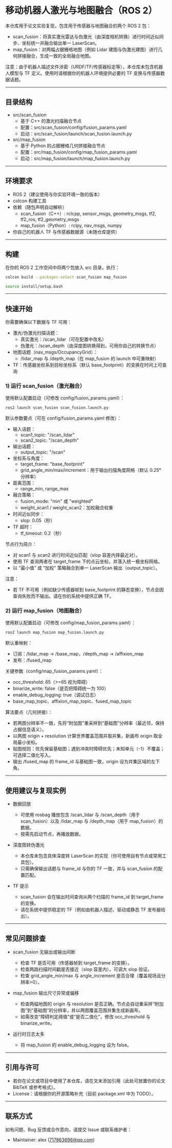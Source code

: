 # 移动机器人激光与地图融合（ROS 2）

本仓库用于论文实验复现，包含用于传感器与地图融合的两个 ROS 2 包：
- scan_fusion：将真实激光雷达与伪激光（由深度相机转换）进行时间近似同步、坐标统一并融合输出单一 LaserScan。
- map_fusion：对两幅占据栅格地图（例如 Lidar 建图与伪激光建图）进行几何拼接融合，生成一致的全局融合地图。

注意：由于机器人描述文件涉密（URDF/TF/传感器标定等），本仓库未包含机器人模型与 TF 定义。使用时请根据你的机器人环境提供必要的 TF 变换与传感器数据话题。

---

## 目录结构

- src/scan_fusion
  - 基于 C++ 的激光扫描融合节点
  - 配置：src/scan_fusion/config/fusion_params.yaml
  - 启动：src/scan_fusion/launch/scan_fusion.launch.py
- src/map_fusion
  - 基于 Python 的占据栅格几何拼接融合节点
  - 配置：src/map_fusion/config/map_fusion_params.yaml
  - 启动：src/map_fusion/launch/map_fusion.launch.py

---

## 环境要求

- ROS 2（建议使用与你实验环境一致的版本）
- colcon 构建工具
- 依赖（随包声明自动解析）
  - scan_fusion（C++）: rclcpp, sensor_msgs, geometry_msgs, tf2, tf2_ros, tf2_geometry_msgs
  - map_fusion（Python）: rclpy, nav_msgs, numpy
- 你自己的机器人 TF 与传感器数据源（未随仓库提供）

---

## 构建

在你的 ROS 2 工作空间中将两个包放入 src 目录，执行：

```bash
colcon build --packages-select scan_fusion map_fusion
```

```bash
source install/setup.bash
```

---

## 快速开始

你需要确保以下数据与 TF 可用：
- 激光/伪激光扫描话题：
  - 真实激光：/scan_lidar（可在配置中改名）
  - 伪激光：/scan_depth（由深度图转换得到，可用你自己的转换节点）
- 地图话题（nav_msgs/OccupancyGrid）：
  - /lidar_map 与 /depth_map（在 map_fusion 的 launch 中可重映射）
- TF：传感器坐标系到目标坐标系（默认 base_footprint）的变换在时间上可查询

### 1) 运行 scan_fusion（激光融合）

使用默认配置启动（可修改 config/fusion_params.yaml）：

```bash
ros2 launch scan_fusion scan_fusion.launch.py
```

默认参数要点（可在 config/fusion_params.yaml 修改）：
- 输入话题：
  - scan1_topic: "/scan_lidar"
  - scan2_topic: "/scan_depth"
- 输出话题：
  - output_topic: "/scan"
- 坐标系与角度：
  - target_frame: "base_footprint"
  - grid_angle_min/max/increment：用于输出扫描角度网格（默认 0.25° 分辨率）
- 距离范围：
  - range_min, range_max
- 融合策略：
  - fusion_mode: "min" 或 "weighted"
  - weight_scan1 / weight_scan2：加权融合权重
- 时间近似同步：
  - slop: 0.05（秒）
- TF 超时：
  - tf_timeout: 0.2（秒）

节点行为简介：
- 对 scan1 与 scan2 进行时间近似匹配（slop 容差内择最近对）。
- 使用 TF 查询两者在 target_frame 下的点云坐标，并落入统一极坐标网格。
- 以 “最小值” 或 “加权” 策略融合到单一 LaserScan 输出（output_topic）。

注意：
- 若 TF 不可用（例如缺少传感器帧到 base_footprint 的静态变换），节点会因查询失败而不输出。请在你的系统中提供正确 TF。

### 2) 运行 map_fusion（地图融合）

使用默认配置启动（可修改 config/map_fusion_params.yaml）：

```bash
ros2 launch map_fusion map_fusion.launch.py
```

默认重映射：
- 订阅：/lidar_map → /base_map，/depth_map → /affixion_map
- 发布：/fused_map

关键参数（config/map_fusion_params.yaml）：
- occ_threshold: 65（>=65 视为障碍）
- binarize_write: false（是否把障碍统一为 100）
- enable_debug_logging: true（调试日志）
- base_map_topic、affixion_map_topic、fused_map_topic

算法要点（几何拼接）：
- 若两图分辨率不一致，先将“附加图”重采样到“基础图”分辨率（最近邻，保持占据信息语义）。
- 以两图 origin + resolution 计算世界覆盖范围并取并集，新画布 origin 取全局最小坐标。
- 贴图规则：优先保留基础图；遇到冲突时障碍优先；未知单元（-1）不覆盖；可选择二值化写入。
- 输出 /fused_map 的 frame_id 与基础图一致，origin 设为并集区域的左下角。

---

## 使用建议与复现实例

- 数据回放
  - 可使用 rosbag 播放包含 /scan_lidar 与 /scan_depth（用于 scan_fusion）以及 /lidar_map 与 /depth_map（用于 map_fusion）的数据。
  - 按需先启动节点，再播放数据。

- 深度图转伪激光
  - 本仓库未包含具体深度转 LaserScan 的实现（你可使用自有节点或常用工具包）。
  - 只需确保输出话题与 frame_id 与你的 TF 一致，并与 scan_fusion 的配置匹配。

- TF 提示
  - scan_fusion 会在输出时间查询从两个扫描的 frame_id 到 target_frame 的变换。
  - 请在系统中提供稳定的 TF（例如由机器人描述、驱动或静态 TF 发布器给出）。

---

## 常见问题排查

- scan_fusion 无输出或输出间断
  - 检查 TF 是否可用（传感器帧到 target_frame 的变换）。
  - 检查两路扫描时间戳是否接近（slop 容差内），可调大 slop 验证。
  - 检查 grid_angle_min/max 与 angle_increment 是否合理（覆盖视场且分辨率>0）。

- map_fusion 输出尺寸异常或偏移
  - 检查两幅地图的 origin 与 resolution 是否正确。节点会自动重采样“附加图”到“基础图”的分辨率，并以两图覆盖范围并集生成新画布。
  - 如需改变“障碍判定阈值”或“是否二值化”，修改 occ_threshold 与 binarize_write。

- 运行时日志太多
  - 将 map_fusion 的 enable_debug_logging 设为 false。

---

## 引用与许可

- 若你在论文或项目中使用了本仓库，请在文末添加引用（此处可放置你的论文 BibTeX 或参考格式）。
- License：请根据你的开源策略补充（目前 package.xml 中为 TODO）。

---

## 联系方式

如有问题、Bug 反馈或合作意向，请提交 Issue 或联系维护者：
- Maintainer: alex (717863696@qq.com)
